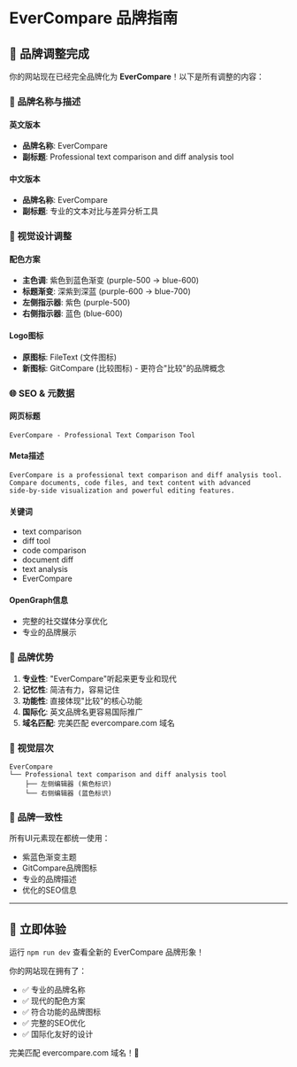 # EverCompare 品牌指南

## 🎨 品牌调整完成

你的网站现在已经完全品牌化为 **EverCompare**！以下是所有调整的内容：

### 📝 **品牌名称与描述**

#### 英文版本
- **品牌名称**: EverCompare
- **副标题**: Professional text comparison and diff analysis tool

#### 中文版本  
- **品牌名称**: EverCompare
- **副标题**: 专业的文本对比与差异分析工具

### 🎨 **视觉设计调整**

#### 配色方案
- **主色调**: 紫色到蓝色渐变 (purple-500 → blue-600)
- **标题渐变**: 深紫到深蓝 (purple-600 → blue-700)
- **左侧指示器**: 紫色 (purple-500)
- **右侧指示器**: 蓝色 (blue-600)

#### Logo图标
- **原图标**: FileText (文件图标)
- **新图标**: GitCompare (比较图标) - 更符合"比较"的品牌概念

### 🌐 **SEO & 元数据**

#### 网页标题
```
EverCompare - Professional Text Comparison Tool
```

#### Meta描述
```
EverCompare is a professional text comparison and diff analysis tool. 
Compare documents, code files, and text content with advanced 
side-by-side visualization and powerful editing features.
```

#### 关键词
- text comparison
- diff tool  
- code comparison
- document diff
- text analysis
- EverCompare

#### OpenGraph信息
- 完整的社交媒体分享优化
- 专业的品牌展示

### 🚀 **品牌优势**

1. **专业性**: "EverCompare"听起来更专业和现代
2. **记忆性**: 简洁有力，容易记住
3. **功能性**: 直接体现"比较"的核心功能
4. **国际化**: 英文品牌名更容易国际推广
5. **域名匹配**: 完美匹配 evercompare.com 域名

### 🎯 **视觉层次**

```
EverCompare
└── Professional text comparison and diff analysis tool
    ├── 左侧编辑器 (紫色标识)
    └── 右侧编辑器 (蓝色标识)
```

### 📱 **品牌一致性**

所有UI元素现在都统一使用：
- 紫蓝色渐变主题
- GitCompare品牌图标
- 专业的品牌描述
- 优化的SEO信息

---

## 🎉 **立即体验**

运行 `npm run dev` 查看全新的 EverCompare 品牌形象！

你的网站现在拥有了：
- ✅ 专业的品牌名称
- ✅ 现代的配色方案  
- ✅ 符合功能的品牌图标
- ✅ 完整的SEO优化
- ✅ 国际化友好的设计

完美匹配 evercompare.com 域名！🚀